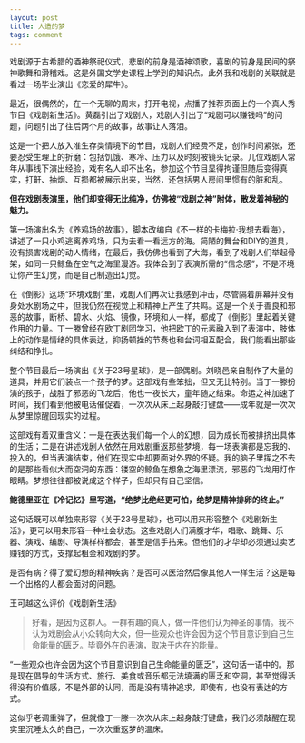 ```yaml
---
layout: post
title: 人造的梦
tags: comment
---
```


戏剧源于古希腊的酒神祭祀仪式，悲剧的前身是酒神颂歌，喜剧的前身是民间的祭神歌舞和滑稽戏。这是外国文学史课程上学到的知识点。此外我和戏剧的关联就是看过一场毕业演出《恋爱的犀牛》。

最近，很偶然的，在一个无聊的周末，打开电视，点播了推荐页面上的一个真人秀节目《戏剧新生活》。黄磊引出了戏剧人，戏剧人引出了“戏剧可以赚钱吗”的问题，问题引出了往后两个月的故事，故事让人落泪。

这是一个把人放入准生存类情境下的节目，戏剧人们经费不足，创作时间紧张，还要忍受生理上的折磨：包括饥饿、寒冷、压力以及时刻被镜头记录。几位戏剧人常年从事线下演出经验，戏有名人却不出名，参加这个节目显得拘谨但随后变得真实，打鼾、抽烟、互损都被展示出来，当然，还包括男人房间里惯有的脏和乱。

**但在戏剧表演里，他们却变得无比纯净，仿佛被“戏剧之神”附体，散发着神秘的魅力。**

第一场演出名为《养鸡场的故事》，脚本改编自《不一样的卡梅拉·我想去看海》，讲述了一只小鸡逃离养鸡场，只为去看一看远方的海。简陋的舞台和DIY的道具，没有损害戏剧的动人情绪，在最后，我仿佛也看到了大海，看到了戏剧人们举起骨架，如同一只鲸鱼在空气之海里漫游。我体会到了表演所需的“信念感”，不是环境让你产生幻觉，而是自己制造出幻觉。

在《倒影》这场“环境戏剧”里，戏剧人们再次让我感到冲击，尽管隔着屏幕并没有身处水剧场之中，但我仍然在视觉上和精神上产生了共鸣。这是一个关于善良和邪恶的故事，断桥、碧水、火焰、镜像，环境和人一样，都成了《倒影》里起着关键作用的力量。丁一滕曾经在欧丁剧团学习，他把欧丁的元素融入到了表演中，肢体上的动作是情绪的具体表达，抑扬顿挫的节奏也和台词相互配合，我们能看出那些纠结和挣扎。

整个节目最后一场演出《关于23号星球》，是一部偶剧。刘晓邑亲自制作了大量的道具，并用它们装点一个孩子的梦。这部戏有些笨拙，但又无比特别。当丁一滕扮演的孩子，战胜了邪恶的飞龙后，他也一夜长大，童年随之结束。命运之神加速了时间，我们看到他被电话催促着，一次次从床上起身敲打键盘——成年就是一次次从梦里惊醒回现实的过程。

这部戏有着双重含义：一是在表达我们每一个人的幻想，因为成长而被排挤出具体的生活；二是在讲述戏剧人依然在用戏剧重返那些梦境，每一场表演都是忘我的、投入的，但当表演结束，他们在现实中却要面对外界的怀疑。我的脑子里挥之不去的是那些看似大而空洞的东西：镂空的鲸鱼在想象之海里漂流，邪恶的飞龙用灯作眼睛。梦想往往都被说成这个样子，但却只有自己坚信。

**鲍德里亚在《冷记忆》里写道，“绝梦比绝经更可怕，绝梦是精神排卵的终止。”**

这句话既可以单独来形容《关于23号星球》，也可以用来形容整个《戏剧新生活》，更可以用来形容一种社会状态。这些戏剧人们满腹才华，唱歌、跳舞、乐器、演戏、编剧、导演样样都会，甚至是信手拈来。但他们的才华却必须通过卖艺赚钱的方式，支撑起租金和戏剧的梦。

是否有病？得了爱幻想的精神疾病？是否可以医治然后像其他人一样生活？这是每一个出格的人都会面对的问题。

王可越这么评价《戏剧新生活》
> 好看，是因为这群人。一群有趣的真人，做一件他们认为神圣的事情。我不认为戏剧会从小众转向大众，但一些观众也许会因为这个节目意识到自己生命能量的匮乏。毕竟外在的表演，取决于内在的能量。

“一些观众也许会因为这个节目意识到自己生命能量的匮乏”，这句话一语中的。那是现在倡导的生活方式、旅行、美食或音乐都无法填满的匮乏和空洞，甚至觉得活得没有价值感，不是外部的认同，而是没有精神追求，即使有，也没有表达的方式。

这似乎老调重弹了，但就像丁一滕一次次从床上起身敲打键盘，我们必须敲醒在现实里沉睡太久的自己，一次次重返梦的温床。